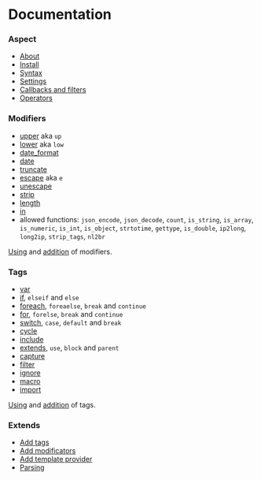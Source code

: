 Documentation
=============

### Aspect

* [About](./about.md)
* [Install](./install.md)
* [Syntax](./syntax.md)
* [Settings](./settings.md)
* [Callbacks and filters](./callbacks.md)
* [Operators](./operators.md)

### Modifiers

* [upper](./mods/upper.md) aka `up`
* [lower](./mods/lower.md) aka `low`
* [date_format](./mods/date_format.md)
* [date](./mods/date.md)
* [truncate](./mods/truncate.md)
* [escape](./mods/escape.md) aka `e`
* [unescape](./mods/unescape.md)
* [strip](./mods/strip.md)
* [length](./mods/lenght.md)
* [in](./mods/in.md)
* allowed functions: `json_encode`, `json_decode`, `count`, `is_string`, `is_array`, `is_numeric`, `is_int`, `is_object`,
`strtotime`, `gettype`, `is_double`, `ip2long`, `long2ip`, `strip_tags`, `nl2br`

[Using](./syntax.md#modifiers) and [addition](./ext/mods.md) of modifiers.

### Tags

* [var](./tags/var.md)
* [if](./tags/if.md), `elseif` and `else`
* [foreach](./tags/foreach.md), `foreaelse`, `break` and `continue`
* [for](./tags/for.md), `forelse`, `break` and `continue`
* [switch](./tags/switch.md), `case`, `default` and `break`
* [cycle](./tags/cycle.md)
* [include](./tags/include.md)
* [extends](./tags/extends.md), `use`, `block` and `parent`
* [capture](./tags/capture.md)
* [filter](./tags/filter.md)
* [ignore](./tags/ignore.md)
* [macro](./tags/macro.md)
* [import](./tags/import.md)

[Using](./syntax.md#tags) and [addition](./ext/tags.md) of tags.

### Extends

* [Add tags](./ext/tags.md)
* [Add modificators](./ext/mods.md)
* [Add template provider](./ext/provider.md)
* [Parsing](./ext/parsing.md)
